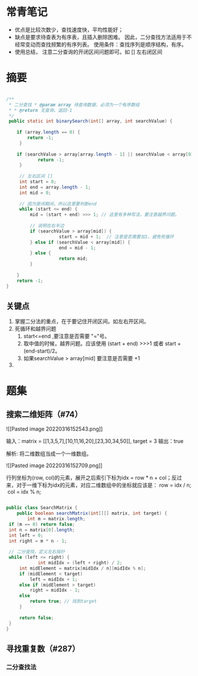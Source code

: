 
# 常青笔记
+ 优点是比较次数少，查找速度快，平均性能好；
+ 缺点是要求待查表为有序表，且插入删除困难。
因此，二分查找方法适用于不经常变动而查找频繁的有序列表。
使用条件：查找序列是顺序结构，有序。
+ 使用总结， 注意二分查询的开闭区间问题即可。如 [] 左右闭区间

# 摘要

``` java

/**  
 * 二分查找 * @param array 待查询数据，必须为一个有序数组  
 * * @return 无查询，返回-1  
 */
 public static int binarySearch(int[] array, int searchValue) {  
  
    if (array.length == 0) {  
        return -1;  
	 }  
	  
	if (searchValue > array[array.length - 1] || searchValue < array[0]) {  
	        return -1;  
	 }  
	  
	 // 左右区间 []  
	 int start = 0;  
	 int end = array.length - 1;  
	 int mid = 0;  
	  
	 // 因为是闭期间，所以这里要判断end  
	 while (start <= end) {  
		 mid = (start + end) >>> 1; // 这里有多种写法，要注意越界问题。  
	  
		 // 说明在右半边 
		 if (searchValue > array[mid]) {  
		            start = mid + 1;  // 注意是否需要加1，避免死循环 
		 } else if (searchValue < array[mid]) {  
		            end = mid - 1;  
		 } else {  
		            return mid;  
		 }  
  
    }  
    return -1;  
}
```


## 关键点
1. 掌握二分法的重点，在于要记住开闭区间。如左右开区间。
2. 死循环和越界问题
	1. start<=end ,要注意是否需要 "="号。
	2. 取中值的时候，越界问题。应该使用 (start + end) >>>1 或者 start + (end-start)/2。
	3. 如果searchValue > array[mid] 要注意是否需要 +1
3. 


# 题集
## 搜索二维矩阵（#74）
![[Pasted image 20220316152543.png]]
 

输入：matrix = [[1,3,5,7],[10,11,16,20],[23,30,34,50]], target = 3
输出：true

解析: 将二维数组当成一个一维数组。

![[Pasted image 20220316152709.png]]

 
行列坐标为(row, col)的元素，展开之后索引下标为idx = row * n + col；反过来，对于一维下标为idx的元素，对应二维数组中的坐标就应该是：
row = idx / n;  col = idx % n;


``` java

public class SearchMatrix {  
    public boolean searchMatrix(int[][] matrix, int target) {  
        int m = matrix.length;  
 if (m == 0) return false;  
 int n = matrix[0].length;  
 int left = 0;  
 int right = m * n - 1;  
  
 // 二分查找，定义左右指针  
 while (left <= right) {  
            int midIdx = (left + right) / 2;  
	 int midElement = matrix[midIdx / n][midIdx % n];  
	 if (midElement < target)  
	     left = midIdx + 1;  
	 else if (midElement > target)  
	     right = midIdx - 1;  
	 else 
		 return true; // 找到target  
	 }  
  
     return false;  
 }  
}

```

## 寻找重复数（#287）

### 二分查找法





